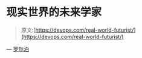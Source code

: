 # 现实世界的未来学家

> 原文:[https://devops.com/real-world-futurist/](https://devops.com/real-world-futurist/)

— [罗尔泊](https://devops.com/author/breselman/)